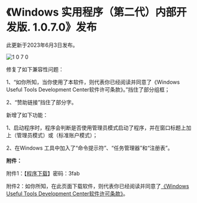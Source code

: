 # 《Windows 实用程序（第二代）内部开发版. 1.0.7.0》发布
此更新于2023年6月3日发布。

![1 0 7 0](https://github.com/TyphoonCorporation/Windows-Useful-Tool-Second-Edition/assets/85427807/4630bf28-ff72-4f21-a8e8-688bd9e4f43b)


修复了如下兼容性问题：

1、“如你所知，当你使用了本软件，则代表你已经阅读并同意了《Windows Useful Tools Development Center软件许可条款》。”挡住了部分组框；

2、“赞助链接”挡住了部分字。

新增了如下功能：

1、启动程序时，程序会判断是否使用管理员模式启动了程序，并在窗口标题上加上（管理员模式）或（标准账户模式）；

2、在Windows 工具中加入了“命令提示符”、“任务管理器”和“注册表”。

**附件：**

附件1：【[程序下载](https://windowsuseful.lanzoul.com/iACcI0y3grcd)】密码：3fab

附件2：如你所知，在此页面下载软件，则代表你已经阅读并同意了[《Windows Useful Tools Development Center软件许可条款》](https://windows-useful-tools-development-center.fandom.com/zh/wiki/%E4%B8%8B%E8%BD%BD%E9%A1%B5)。
